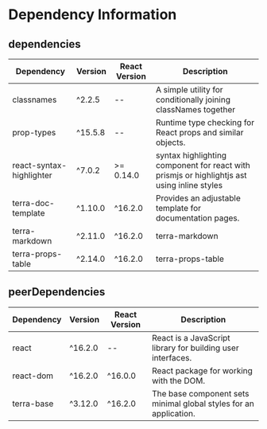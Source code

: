 # Dependency Information

## dependencies
| Dependency | Version | React Version | Description |
|-|-|-|-|
| classnames | ^2.2.5 | -- | A simple utility for conditionally joining classNames together |
| prop-types | ^15.5.8 | -- | Runtime type checking for React props and similar objects. |
| react-syntax-highlighter | ^7.0.2 | >= 0.14.0 | syntax highlighting component for react with prismjs or highlightjs ast using inline styles |
| terra-doc-template | ^1.10.0 | ^16.2.0 | Provides an adjustable template for documentation pages. |
| terra-markdown | ^2.11.0 | ^16.2.0 | terra-markdown |
| terra-props-table | ^2.14.0 | ^16.2.0 | terra-props-table |

## peerDependencies
| Dependency | Version | React Version | Description |
|-|-|-|-|
| react | ^16.2.0 | -- | React is a JavaScript library for building user interfaces. |
| react-dom | ^16.2.0 | ^16.0.0 | React package for working with the DOM. |
| terra-base | ^3.12.0 | ^16.2.0 | The base component sets minimal global styles for an application. |

